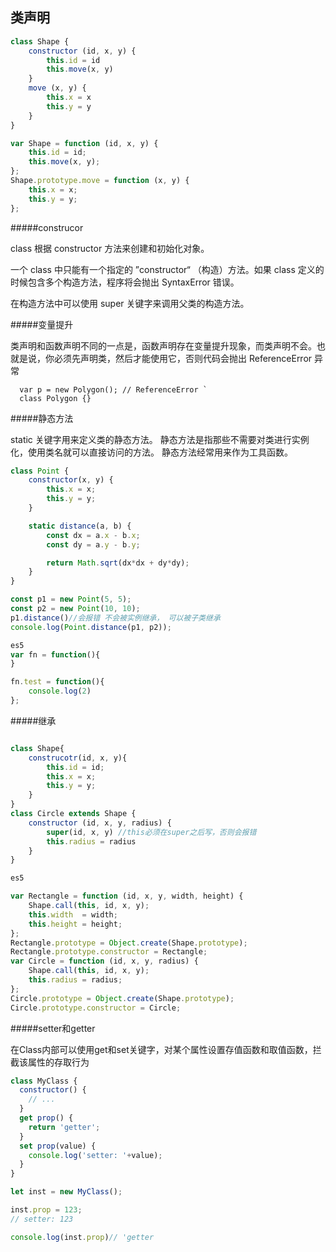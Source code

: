 
## 类声明 ##

```js
class Shape {
    constructor (id, x, y) {
        this.id = id
        this.move(x, y)
    }
    move (x, y) {
        this.x = x
        this.y = y
    }
}

var Shape = function (id, x, y) {
    this.id = id;
    this.move(x, y);
};
Shape.prototype.move = function (x, y) {
    this.x = x;
    this.y = y;
};

```
#####construcor

class 根据 constructor 方法来创建和初始化对象。

一个 class 中只能有一个指定的 ”constructor“ （构造）方法。如果 class 定义的时候包含多个构造方法，程序将会抛出 SyntaxError 错误。

在构造方法中可以使用 super 关键字来调用父类的构造方法。



#####变量提升

类声明和函数声明不同的一点是，函数声明存在变量提升现象，而类声明不会。也就是说，你必须先声明类，然后才能使用它，否则代码会抛出 ReferenceError 异常

      var p = new Polygon(); // ReferenceError `
      class Polygon {}
    
#####静态方法

static 关键字用来定义类的静态方法。 静态方法是指那些不需要对类进行实例化，使用类名就可以直接访问的方法。
静态方法经常用来作为工具函数。
```js
class Point {
    constructor(x, y) {
        this.x = x;
        this.y = y;
    }

    static distance(a, b) {
        const dx = a.x - b.x;
        const dy = a.y - b.y;

        return Math.sqrt(dx*dx + dy*dy);
    }
}

const p1 = new Point(5, 5);
const p2 = new Point(10, 10);
p1.distance()//会报错 不会被实例继承， 可以被子类继承
console.log(Point.distance(p1, p2));

es5 
var fn = function(){
}

fn.test = function(){
	console.log(2)
};

```

#####继承

```js

class Shape{
	construcotr(id, x, y){
		this.id = id;
		this.x = x;
		this.y = y;
	}
}
class Circle extends Shape {
    constructor (id, x, y, radius) {
        super(id, x, y) //this必须在super之后写，否则会报错
        this.radius = radius
    }
}

es5

var Rectangle = function (id, x, y, width, height) {
    Shape.call(this, id, x, y);
    this.width  = width;
    this.height = height;
};
Rectangle.prototype = Object.create(Shape.prototype);
Rectangle.prototype.constructor = Rectangle;
var Circle = function (id, x, y, radius) {
    Shape.call(this, id, x, y);
    this.radius = radius;
};
Circle.prototype = Object.create(Shape.prototype);
Circle.prototype.constructor = Circle;

```

#####setter和getter

在Class内部可以使用get和set关键字，对某个属性设置存值函数和取值函数，拦截该属性的存取行为

```js
class MyClass {
  constructor() {
    // ...
  }
  get prop() {
    return 'getter';
  }
  set prop(value) {
    console.log('setter: '+value);
  }
}

let inst = new MyClass();

inst.prop = 123;
// setter: 123

console.log(inst.prop)// 'getter
```







